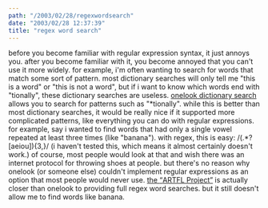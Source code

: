 ```yaml
---
path: "/2003/02/28/regexwordsearch" 
date: "2003/02/28 12:37:39" 
title: "regex word search" 
---
```

<p>before you become familiar with regular expression syntax, it just annoys you. after you become familiar with it, you become annoyed that you can't use it more widely. for example, i'm often wanting to search for words that match some sort of pattern. most dictionary searches will only tell me "this is a word" or "this is not a word", but if i want to know which words end with "tionally", these dictionary searches are useless. <a href="http://www.onelook.com/">onelook dictionary search</a> allows you to search for patterns such as "*tionally". while this is better than most dictionary searches, it would be really nice if it supported more complicated patterns, like everything you can do with regular expressions. for example, say i wanted to find words that had only a single vowel repeated at least three times (like "banana"). with regex, this is easy: /(.*?[aeiou]){3,}/ (i haven't tested this, which means it almost certainly doesn't work.) of course, most people would look at that and wish there was an internet protocol for throwing shoes at people. but there's no reason why onelook (or someone else) couldn't implement regular expressions as an option that most people would never use. <a href="http://humanities.uchicago.edu/forms_unrest/webster.form.html">the <q>ARTFL Project</q></a> is actually closer than onelook to providing full regex word searches. but it still doesn't allow me to find words like banana.</p>